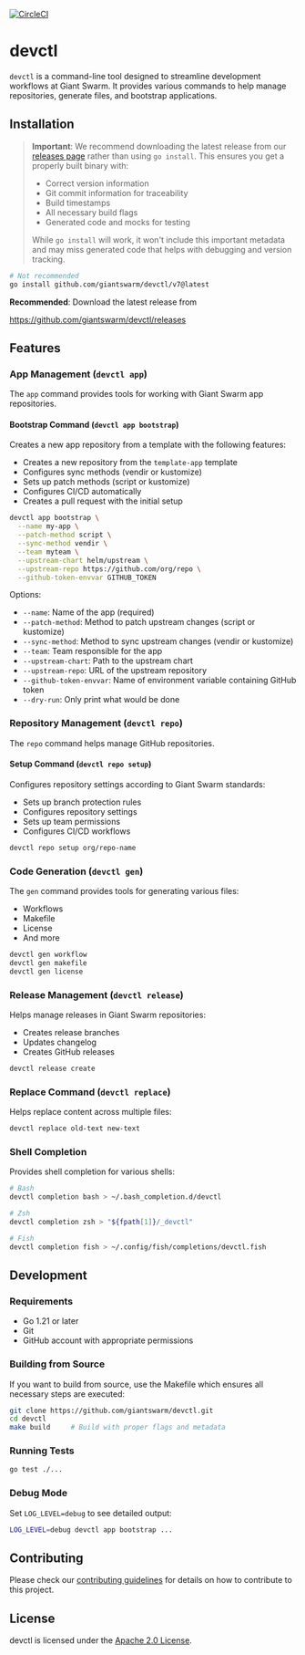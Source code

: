 [![CircleCI](https://dl.circleci.com/status-badge/img/gh/giantswarm/devctl/tree/main.svg?style=svg)](https://dl.circleci.com/status-badge/redirect/gh/giantswarm/devctl/tree/main)

# devctl

`devctl` is a command-line tool designed to streamline development workflows at Giant Swarm. It provides various commands to help manage repositories, generate files, and bootstrap applications.

## Installation

> **Important**: We recommend downloading the latest release from our [releases page](https://github.com/giantswarm/devctl/releases) rather than using `go install`. This ensures you get a properly built binary with:
> - Correct version information
> - Git commit information for traceability
> - Build timestamps
> - All necessary build flags
> - Generated code and mocks for testing
>
> While `go install` will work, it won't include this important metadata and may miss generated code that helps with debugging and version tracking.

```bash
# Not recommended
go install github.com/giantswarm/devctl/v7@latest
```

**Recommended**: Download the latest release from

https://github.com/giantswarm/devctl/releases

## Features

### App Management (`devctl app`)

The `app` command provides tools for working with Giant Swarm app repositories.

#### Bootstrap Command (`devctl app bootstrap`)

Creates a new app repository from a template with the following features:

- Creates a new repository from the `template-app` template
- Configures sync methods (vendir or kustomize)
- Sets up patch methods (script or kustomize)
- Configures CI/CD automatically
- Creates a pull request with the initial setup

```bash
devctl app bootstrap \
  --name my-app \
  --patch-method script \
  --sync-method vendir \
  --team myteam \
  --upstream-chart helm/upstream \
  --upstream-repo https://github.com/org/repo \
  --github-token-envvar GITHUB_TOKEN
```

Options:
- `--name`: Name of the app (required)
- `--patch-method`: Method to patch upstream changes (script or kustomize)
- `--sync-method`: Method to sync upstream changes (vendir or kustomize)
- `--team`: Team responsible for the app
- `--upstream-chart`: Path to the upstream chart
- `--upstream-repo`: URL of the upstream repository
- `--github-token-envvar`: Name of environment variable containing GitHub token
- `--dry-run`: Only print what would be done

### Repository Management (`devctl repo`)

The `repo` command helps manage GitHub repositories.

#### Setup Command (`devctl repo setup`)

Configures repository settings according to Giant Swarm standards:

- Sets up branch protection rules
- Configures repository settings
- Sets up team permissions
- Configures CI/CD workflows

```bash
devctl repo setup org/repo-name
```

### Code Generation (`devctl gen`)

The `gen` command provides tools for generating various files:

- Workflows
- Makefile
- License
- And more

```bash
devctl gen workflow
devctl gen makefile
devctl gen license
```

### Release Management (`devctl release`)

Helps manage releases in Giant Swarm repositories:

- Creates release branches
- Updates changelog
- Creates GitHub releases

```bash
devctl release create
```

### Replace Command (`devctl replace`)

Helps replace content across multiple files:

```bash
devctl replace old-text new-text
```

### Shell Completion

Provides shell completion for various shells:

```bash
# Bash
devctl completion bash > ~/.bash_completion.d/devctl

# Zsh
devctl completion zsh > "${fpath[1]}/_devctl"

# Fish
devctl completion fish > ~/.config/fish/completions/devctl.fish
```

## Development

### Requirements

- Go 1.21 or later
- Git
- GitHub account with appropriate permissions

### Building from Source

If you want to build from source, use the Makefile which ensures all necessary steps are executed:

```bash
git clone https://github.com/giantswarm/devctl.git
cd devctl
make build     # Build with proper flags and metadata
```

### Running Tests

```bash
go test ./...
```

### Debug Mode

Set `LOG_LEVEL=debug` to see detailed output:

```bash
LOG_LEVEL=debug devctl app bootstrap ...
```

## Contributing

Please check our [contributing guidelines](CONTRIBUTING.md) for details on how to contribute to this project.

## License

devctl is licensed under the [Apache 2.0 License](LICENSE).
